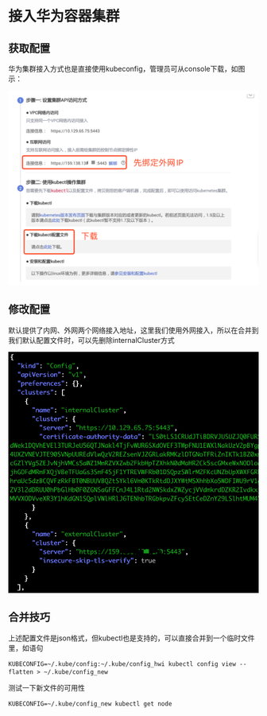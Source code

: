 # 接入华为容器集群

## 获取配置

华为集群接入方式也是直接使用kubeconfig，管理员可从console下载，如图示：

![](<../../.gitbook/assets/image (18).png>)

## 修改配置

默认提供了内网、外网两个网络接入地址，这里我们使用外网接入，所以在合并到我们默认配置文件时，可以先删除internalCluster方式

![](<../../.gitbook/assets/image (32).png>)

## 合并技巧

上述配置文件是json格式，但kubectl也是支持的，可以直接合并到一个临时文件里，如语句

```
KUBECONFIG=~/.kube/config:~/.kube/config_hwi kubectl config view --flatten > ~/.kube/config_new
```

测试一下新文件的可用性

```
KUBECONFIG=~/.kube/config_new kubectl get node
```

